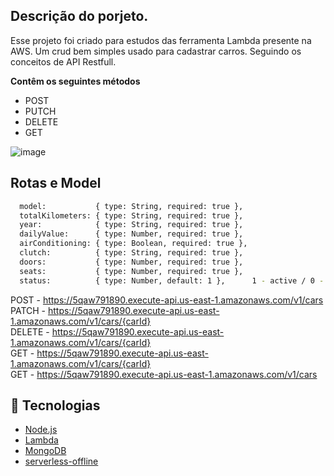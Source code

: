 ## Descrição do porjeto. 

Esse projeto foi criado para estudos das ferramenta Lambda presente na AWS.
Um crud bem simples usado para cadastrar carros. Seguindo os conceitos de API Restfull.

**Contêm os seguintes métodos**
- POST
- PUTCH
- DELETE
- GET

![image](https://user-images.githubusercontent.com/37625040/103141172-55683780-46cf-11eb-9029-c7a39b3ac5d8.png)

## Rotas e Model

```bash
  model:           { type: String, required: true },
  totalKilometers: { type: String, required: true },
  year:            { type: String, required: true },
  dailyValue:      { type: Number, required: true },
  airConditioning: { type: Boolean, required: true },
  clutch:          { type: String, required: true },
  doors:           { type: Number, required: true },
  seats:           { type: Number, required: true },
  status:          { type: Number, default: 1 },      1 - active / 0 - deactivated
```

POST - https://5qaw791890.execute-api.us-east-1.amazonaws.com/v1/cars <br/>
PATCH - https://5qaw791890.execute-api.us-east-1.amazonaws.com/v1/cars/{carId} <br/>
DELETE - https://5qaw791890.execute-api.us-east-1.amazonaws.com/v1/cars/{carId} <br/>
GET - https://5qaw791890.execute-api.us-east-1.amazonaws.com/v1/cars/{carId} <br/>
GET - https://5qaw791890.execute-api.us-east-1.amazonaws.com/v1/cars 

## :rocket: Tecnologias 

-  [Node.js](https://nodejs.org)
-  [Lambda](https://aws.amazon.com/pt/lambda/)
-  [MongoDB](https://www.mongodb.com/)
-  [serverless-offline](https://github.com/dherault/serverless-offline)
